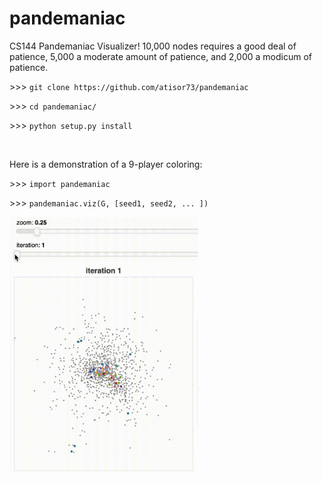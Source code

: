 # pandemaniac
CS144 Pandemaniac Visualizer! 10,000 nodes requires a good deal of patience, 5,000 a moderate amount of patience, and 2,000 a modicum of patience.

\>>> `git clone https://github.com/atisor73/pandemaniac`

\>>> ```cd pandemaniac/```

\>>> ```python setup.py install```

<br>

Here is a demonstration of a 9-player coloring:

\>>> `import pandemaniac`

\>>> `pandemaniac.viz(G, [seed1, seed2, ... ])`



<img src="_imgs/readmespeed.gif" width=60%>














